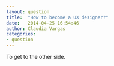 ```yaml
---
layout: question
title:  "How to become a UX designer?"
date:   2014-04-25 16:54:46
author: Claudia Vargas
categories:
- question
---
```

To get to the other side.